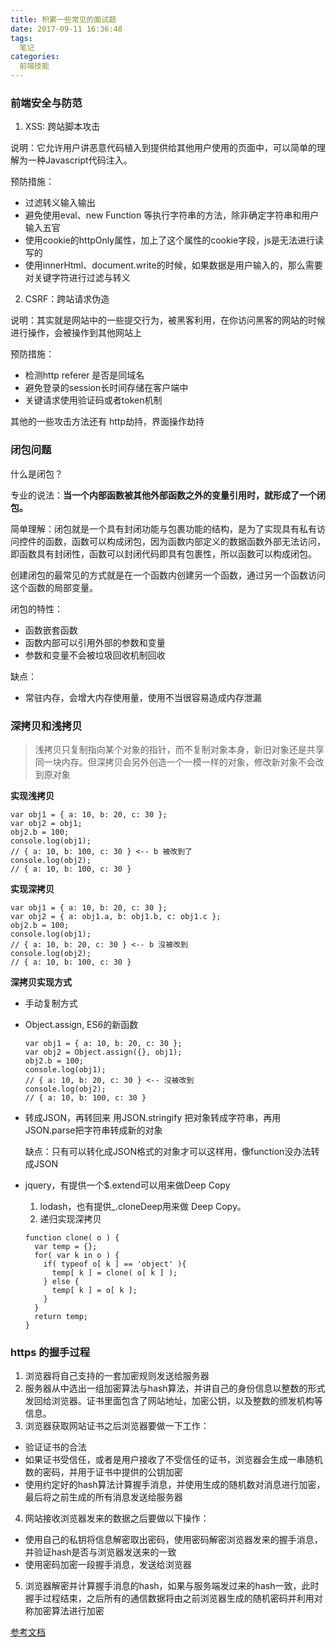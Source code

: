 ```yaml
---
title: 积累一些常见的面试题
date: 2017-09-11 16:36:48
tags:
  笔记
categories:
  前端技能
---
```


### 前端安全与防范

1. XSS: 跨站脚本攻击

说明：它允许用户讲恶意代码植入到提供给其他用户使用的页面中，可以简单的理解为一种Javascript代码注入。

预防措施：
  - 过滤转义输入输出
  - 避免使用eval、new Function 等执行字符串的方法，除非确定字符串和用户输入五官
  - 使用cookie的httpOnly属性，加上了这个属性的cookie字段，js是无法进行读写的
  - 使用innerHtml、document.write的时候，如果数据是用户输入的，那么需要对关键字符进行过滤与转义
<!-- more -->
2. CSRF：跨站请求伪造

说明：其实就是网站中的一些提交行为，被黑客利用，在你访问黑客的网站的时候进行操作，会被操作到其他网站上

预防措施：
  - 检测http referer 是否是同域名
  - 避免登录的session长时间存储在客户端中
  - 关键请求使用验证码或者token机制

  其他的一些攻击方法还有 http劫持，界面操作劫持


### 闭包问题

什么是闭包？

专业的说法：**当一个内部函数被其他外部函数之外的变量引用时，就形成了一个闭包。**

简单理解：闭包就是一个具有封闭功能与包裹功能的结构，是为了实现具有私有访问控件的函数，函数可以构成闭包，因为函数内部定义的数据函数外部无法访问，即函数具有封闭性，函数可以封闭代码即具有包裹性，所以函数可以构成闭包。

创建闭包的最常见的方式就是在一个函数内创建另一个函数，通过另一个函数访问这个函数的局部变量。

闭包的特性：
  - 函数嵌套函数
  - 函数内部可以引用外部的参数和变量
  - 参数和变量不会被垃圾回收机制回收

缺点：
  - 常驻内存，会增大内存使用量，使用不当很容易造成内存泄漏

### 深拷贝和浅拷贝

> 浅拷贝只复制指向某个对象的指针，而不复制对象本身，新旧对象还是共享同一块内存。但深拷贝会另外创造一个一模一样的对象，修改新对象不会改到原对象

**实现浅拷贝**
```
var obj1 = { a: 10, b: 20, c: 30 };
var obj2 = obj1;
obj2.b = 100;
console.log(obj1);
// { a: 10, b: 100, c: 30 } <-- b 被改到了
console.log(obj2);
// { a: 10, b: 100, c: 30 }
```

**实现深拷贝**
```
var obj1 = { a: 10, b: 20, c: 30 };
var obj2 = { a: obj1.a, b: obj1.b, c: obj1.c };
obj2.b = 100;
console.log(obj1);
// { a: 10, b: 20, c: 30 } <-- b 沒被改到
console.log(obj2);
// { a: 10, b: 100, c: 30 }
```

**深拷贝实现方式**
  - 手动复制方式
  - Object.assign, ES6的新函数
    ```
    var obj1 = { a: 10, b: 20, c: 30 };
    var obj2 = Object.assign({}, obj1);
    obj2.b = 100;
    console.log(obj1);
    // { a: 10, b: 20, c: 30 } <-- 沒被改到
    console.log(obj2);
    // { a: 10, b: 100, c: 30 }
    ```
  - 转成JSON，再转回来
    用JSON.stringify 把对象转成字符串，再用JSON.parse把字符串转成新的对象

    缺点：只有可以转化成JSON格式的对象才可以这样用，像function没办法转成JSON
  - jquery，有提供一个$.extend可以用来做Deep Copy
    1. lodash，也有提供_.cloneDeep用来做 Deep Copy。
    2. 递归实现深拷贝
    ```
    function clone( o ) {
      var temp = {};
      for( var k in o ) {
        if( typeof o[ k ] == 'object' ){
          temp[ k ] = clone( o[ k ] );
        } else {
          temp[ k ] = o[ k ];
        }
      }
      return temp;
    }
    ```

### https 的握手过程

1. 浏览器将自己支持的一套加密规则发送给服务器
2. 服务器从中选出一组加密算法与hash算法，并讲自己的身份信息以整数的形式发回给浏览器。证书里面包含了网站地址，加密公钥，以及整数的颁发机构等信息。
3. 浏览器获取网站证书之后浏览器要做一下工作：
  - 验证证书的合法
  - 如果证书受信任，或者是用户接收了不受信任的证书，浏览器会生成一串随机数的密码，并用于证书中提供的公钥加密
  - 使用约定好的hash算法计算握手消息，并使用生成的随机数对消息进行加密，最后将之前生成的所有消息发送给服务器
4. 网站接收浏览器发来的数据之后要做以下操作：
  - 使用自己的私钥将信息解密取出密码，使用密码解密浏览器发来的握手消息，并验证hash是否与浏览器发送来的一致
  - 使用密码加密一段握手消息，发送给浏览器
5. 浏览器解密并计算握手消息的hash，如果与服务端发过来的hash一致，此时握手过程结束，之后所有的通信数据将由之前浏览器生成的随机密码并利用对称加密算法进行加密

[参考文档](http://blog.jobbole.com/105633/)